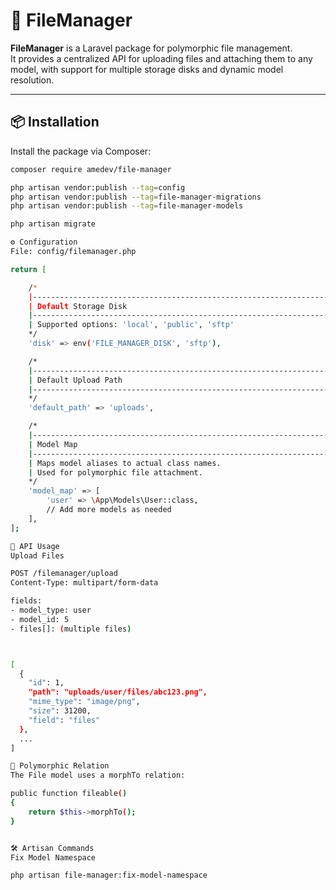 # 📂 FileManager

**FileManager** is a Laravel package for polymorphic file management.  
It provides a centralized API for uploading files and attaching them to any model, with support for multiple storage disks and dynamic model resolution.

---

## 📦 Installation

Install the package via Composer:

```bash
composer require amedev/file-manager

php artisan vendor:publish --tag=config
php artisan vendor:publish --tag=file-manager-migrations
php artisan vendor:publish --tag=file-manager-models

php artisan migrate

⚙️ Configuration
File: config/filemanager.php

return [

    /*
    |--------------------------------------------------------------------------
    | Default Storage Disk
    |--------------------------------------------------------------------------
    | Supported options: 'local', 'public', 'sftp'
    */
    'disk' => env('FILE_MANAGER_DISK', 'sftp'),

    /*
    |--------------------------------------------------------------------------
    | Default Upload Path
    |--------------------------------------------------------------------------
    */
    'default_path' => 'uploads',

    /*
    |--------------------------------------------------------------------------
    | Model Map
    |--------------------------------------------------------------------------
    | Maps model aliases to actual class names.
    | Used for polymorphic file attachment.
    */
    'model_map' => [
        'user' => \App\Models\User::class,
        // Add more models as needed
    ],
];

🧪 API Usage
Upload Files

POST /filemanager/upload
Content-Type: multipart/form-data

fields:
- model_type: user
- model_id: 5
- files[]: (multiple files)



[
  {
    "id": 1,
    "path": "uploads/user/files/abc123.png",
    "mime_type": "image/png",
    "size": 31200,
    "field": "files"
  },
  ...
]

🧬 Polymorphic Relation
The File model uses a morphTo relation:

public function fileable()
{
    return $this->morphTo();
}


🛠 Artisan Commands
Fix Model Namespace

php artisan file-manager:fix-model-namespace

